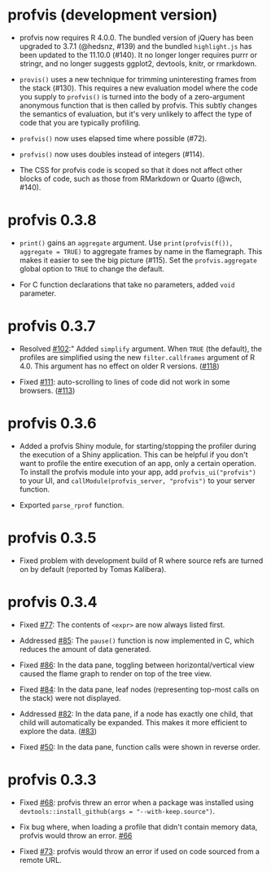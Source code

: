 # profvis (development version)

* profvis now requires R 4.0.0. The bundled version of jQuery has been upgraded
  to 3.7.1 (@hedsnz, #139) and the bundled `highlight.js` has been updated to
  the 11.10.0 (#140). It no longer longer requires purrr or stringr, and no
  longer suggests ggplot2, devtools, knitr, or rmarkdown.

* `provis()` uses a new technique for trimming uninteresting frames from the
  stack (#130). This requires a new evaluation model where the code you supply
  to `profvis()` is turned into the body of a zero-argument anonymous function
  that is then called by profvis. This subtly changes the semantics of
  evaluation, but it's very unlikely to affect the type of code that you are
  typically profiling.

* `profvis()` now uses elapsed time where possible (#72).

* `profvis()` now uses doubles instead of integers (#114).

* The CSS for profvis code is scoped so that it does not affect other blocks of
  code, such as those from RMarkdown or Quarto (@wch, #140).

profvis 0.3.8
=============================

* `print()` gains an `aggregate` argument. Use `print(profvis(f()), aggregate = TRUE)` to aggregate frames by name in the flamegraph. This makes it easier to see the big picture (#115). Set the `profvis.aggregate` global option to `TRUE` to change the default.

* For C function declarations that take no parameters, added `void` parameter.

profvis 0.3.7
=============

* Resolved [#102](https://github.com/r-lib/profvis/issues/102):" Added `simplify` argument. When `TRUE` (the default), the profiles are simplified using the new `filter.callframes` argument of R 4.0. This argument has no effect on older R versions. ([#118](https://github.com/r-lib/profvis/pull/118))

* Fixed [#111](https://github.com/r-lib/profvis/issues/111): auto-scrolling to lines of code did not work in some browsers. ([#113](https://github.com/r-lib/profvis/pull/113))

profvis 0.3.6
=============

* Added a profvis Shiny module, for starting/stopping the profiler during the execution of a Shiny application. This can be helpful if you don't want to profile the entire execution of an app, only a certain operation. To install the profvis module into your app, add `profvis_ui("profvis")` to your UI, and `callModule(profvis_server, "profvis")` to your server function.

* Exported `parse_rprof` function.

profvis 0.3.5
=============

* Fixed problem with development build of R where source refs are turned on by default (reported by Tomas Kalibera).

profvis 0.3.4
=============

* Fixed [#77](https://github.com/r-lib/profvis/issues/77): The contents of `<expr>` are now always listed first.

* Addressed [#85](https://github.com/r-lib/profvis/issues/85): The `pause()` function is now implemented in C, which reduces the amount of data generated.

* Fixed [#86](https://github.com/r-lib/profvis/issues/86): In the data pane, toggling between horizontal/vertical view caused the flame graph to render on top of the tree view.

* Fixed [#84](https://github.com/r-lib/profvis/issues/84): In the data pane, leaf nodes (representing top-most calls on the stack) were not displayed.

* Addressed [#82](https://github.com/r-lib/profvis/issues/82): In the data pane, if a node has exactly one child, that child will automatically be expanded. This makes it more efficient to explore the data. ([#83](https://github.com/r-lib/profvis/pull/83))

* Fixed [#50](https://github.com/r-lib/profvis/issues/50): In the data pane, function calls were shown in reverse order.


profvis 0.3.3
=============

* Fixed [#68](https://github.com/r-lib/profvis/issues/68): profvis threw an error when a package was installed using `devtools::install_github(args = "--with-keep.source")`.

* Fix bug where, when loading a profile that didn't contain memory data, profvis would throw an error. [#66](https://github.com/r-lib/profvis/pull/66)

* Fixed [#73](https://github.com/r-lib/profvis/issues/73): profvis would throw an error if used on code sourced from a remote URL.
